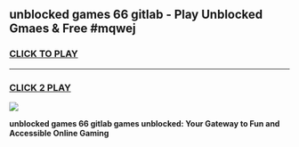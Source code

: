 
## unblocked games 66 gitlab - Play Unblocked Gmaes & Free #mqwej
<h3>
<a href="https://premium.freeplayer.one?title=unblocked_games_66_gitlab&ref=03M">CLICK TO PLAY</a></h3>
<hr>

<h3>
<a href="https://premium.freeplayer.one?title=unblocked_games_66_gitlab&ref=03M">CLICK 2 PLAY</a>
  
</h3>

<a href="https://premium.freeplayer.one?title=unblocked_games_66_gitlab&ref=03M"><img src="https://clearcache.store/games.png"></a>


**unblocked games 66 gitlab games unblocked: Your Gateway to Fun and Accessible Online Gaming**
